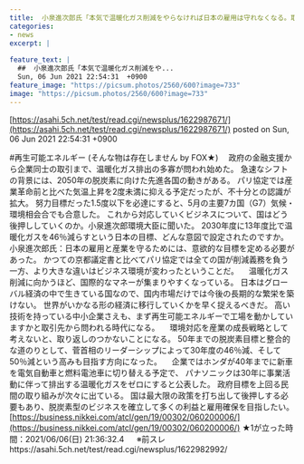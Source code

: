 ```yaml
---
title:  小泉進次郎氏「本気で温暖化ガス削減をやらなければ日本の雇用は守れなくなる。取り返しのつかないことになる」 ★2  
categories:
- news
excerpt: |
  
feature_text: |
  ##  小泉進次郎氏「本気で温暖化ガス削減をや...
  Sun, 06 Jun 2021 22:54:31  +0900
feature_image: "https://picsum.photos/2560/600?image=733"
image: "https://picsum.photos/2560/600?image=733"
---
```


[https://asahi.5ch.net/test/read.cgi/newsplus/1622987671/](https://asahi.5ch.net/test/read.cgi/newsplus/1622987671/)
posted on Sun, 06 Jun 2021 22:54:31  +0900

<!--more-->

#再生可能エネルギー (そんな物は存在しません by FOX★) 　政府の金融支援から企業同士の取引まで、温暖化ガス排出の多寡が問われ始めた。 急速なシフトの背景には、2050年の脱炭素に向けた先進各国の動きがある。 パリ協定では産業革命前と比べた気温上昇を2度未満に抑える予定だったが、不十分との認識が拡大。 努力目標だった1.5度以下を必達にすると、5月の主要7カ国（G7）気候・環境相会合でも合意した。 これから対応していくビジネスについて、国はどう後押ししていくのか。小泉進次郎環境大臣に聞いた。 2030年度に13年度比で温暖化ガスを46％減らすという日本の目標、どんな意図で設定されたのですか。 小泉進次郎氏：日本の雇用と産業を守るためには、意欲的な目標を定める必要があった。 かつての京都議定書と比べてパリ協定では全ての国が削減義務を負う一方、より大きな違いはビジネス環境が変わったということだ。 　温暖化ガス削減に向かうほど、国際的なマネーが集まりやすくなっている。 日本はグローバル経済の中で生きている国なので、国内市場だけでは今後の長期的な繁栄を築けない。 世界がいかなる形の経済に移行していくかを早く捉えるべきだ。 高い技術を持っている中小企業さえも、まず再生可能エネルギーで工場を動かしていますかと取引先から問われる時代になる。 　環境対応を産業の成長戦略として考えないと、取り返しのつかないことになる。 50年までの脱炭素目標と整合的な道のりとして、菅首相のリーダーシップによって30年度の46％減、そして50％減という高みも目指す方向になった。 　企業ではホンダが40年までに新車を電気自動車と燃料電池車に切り替える予定で、 パナソニックは30年に事業活動に伴って排出する温暖化ガスをゼロにすると公表した。 政府目標を上回る民間の取り組みが次々に出ている。 国は最大限の政策を打ち出して後押しする必要もあり、脱炭素型のビジネスを確立して多くの利益と雇用確保を目指したい。 [https://business.nikkei.com/atcl/gen/19/00302/060200006/](https://business.nikkei.com/atcl/gen/19/00302/060200006/) ★1が立った時間：2021/06/06(日) 21:36:32.4 　 ※前スレhttps://asahi.5ch.net/test/read.cgi/newsplus/1622982992/
